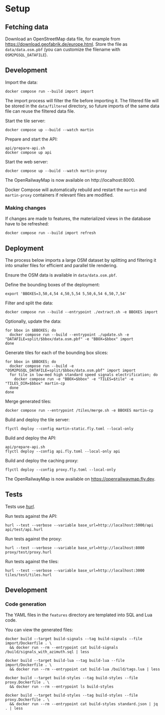 # Setup

## Fetching data

Download an OpenStreetMap data file, for example from https://download.geofabrik.de/europe.html. Store the file as `data/data.osm.pbf` (you can customize the filename with `OSM2PGSQL_DATAFILE`).

## Development

Import the data:
```shell
docker compose run --build import import
```
The import process will filter the file before importing it. The filtered file will be stored in the `data/filtered` directory, so future imports of the same data file can reuse the filtered data file.

Start the tile server:
```shell
docker compose up --build --watch martin
```

Prepare and start the API:
```shell
api/prepare-api.sh
docker compose up api
```

Start the web server:
```shell
docker compose up --build --watch martin-proxy
```

The OpenRailwayMap is now available on http://localhost:8000.

Docker Compose will automatically rebuild and restart the `martin` and `martin-proxy` containers if relevant files are modified.

### Making changes

If changes are made to features, the materialized views in the database have to be refreshed:
```shell
docker compose run --build import refresh
```

## Deployment

The process below imports a large OSM dataset by splitting and filtering it into smaller files for efficient and parallel tile rendering.

Ensure the OSM data is available in `data/data.osm.pbf`.

Define the bounding boxes of the deployment:
```shell
export 'BBOXES=3,50,4,54 4,50,5,54 5,50,6,54 6,50,7,54'
```

Filter and split the data:
```shell
docker compose run --build --entrypoint ./extract.sh -e BBOXES import
```

Optionally, update the data:
```shell
for bbox in $BBOXES; do
  docker compose run --build --entrypoint ./update.sh -e "DATAFILE=split/$bbox/data.osm.pbf" -e "BBOX=$bbox" import
done
```

Generate tiles for each of the bounding box slices:
```shell
for bbox in $BBOXES; do
  docker compose run --build -e "OSM2PGSQL_DATAFILE=split/$bbox/data.osm.pbf" import import
  for tile in low-med high standard speed signals electrification; do
    docker compose run -e "BBOX=$bbox" -e "TILES=$tile" -e "TILES_DIR=$bbox" martin-cp
  done
done
```

Merge generated tiles:
```shell
docker compose run --entrypoint /tiles/merge.sh -e BBOXES martin-cp
```

Build and deploy the tile server:
```shell
flyctl deploy --config martin-static.fly.toml --local-only
```

Build and deploy the API:
```shell
api/prepare-api.sh
flyctl deploy --config api.fly.toml --local-only api
```

Build and deploy the caching proxy:
```shell
flyctl deploy --config proxy.fly.toml --local-only
```

The OpenRailwayMap is now available on https://openrailwaymap.fly.dev.

## Tests

Tests use [*hurl*](https://hurl.dev/docs/installation.html).

Run tests against the API:

```shell
hurl --test --verbose --variable base_url=http://localhost:5000/api api/test/api.hurl
```

Run tests against the proxy:

```shell
hurl --test --verbose --variable base_url=http://localhost:8000 proxy/test/proxy.hurl
```

Run tests against the tiles:

```shell
hurl --test --verbose --variable base_url=http://localhost:3000 tiles/test/tiles.hurl
```

## Development

### Code generation

The YAML files in the `features` directory are templated into SQL and Lua code.

You can view the generated files:
```shell
docker build --target build-signals --tag build-signals --file import/Dockerfile . \
  && docker run --rm --entrypoint cat build-signals /build/signals_with_azimuth.sql | less

docker build --target build-lua --tag build-lua --file import/Dockerfile . \
  && docker run --rm --entrypoint cat build-lua /build/tags.lua | less

docker build --target build-styles --tag build-styles --file proxy.Dockerfile . \
  && docker run --rm --entrypoint ls build-styles

docker build --target build-styles --tag build-styles --file proxy.Dockerfile . \
  && docker run --rm --entrypoint cat build-styles standard.json | jq . | less
```
